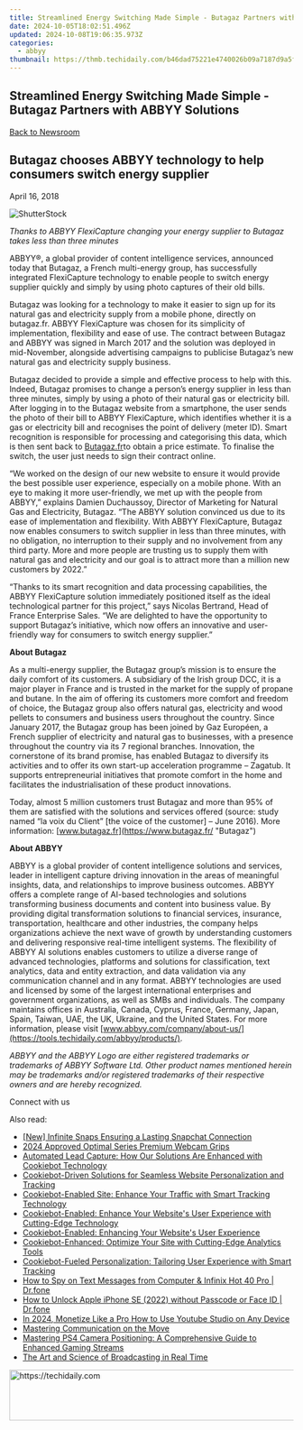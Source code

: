 ```yaml
---
title: Streamlined Energy Switching Made Simple - Butagaz Partners with ABBYY Solutions
date: 2024-10-05T18:02:51.496Z
updated: 2024-10-08T19:06:35.973Z
categories:
  - abbyy
thumbnail: https://thmb.techidaily.com/b46dad75221e4740026b09a7187d9a5f274b77721a6e7c2a0a28f40e4058b1a9.jpg
---
```


## Streamlined Energy Switching Made Simple - Butagaz Partners with ABBYY Solutions

[Back to Newsroom](https://tools.techidaily.com/abbyy/products/)

## Butagaz chooses ABBYY technology to help consumers switch energy supplier

April 16, 2018

![ShutterStock](https://content.abbyy.com/-/media/project/abbyy/abbyy/branchtemplates/shutterstock_1272462163_1296-x-729.jpg?h=729&iar=0&w=1296)

_Thanks to ABBYY FlexiCapture changing your energy supplier to Butagaz takes less than three minutes_

ABBYY®, a global provider of content intelligence services, announced today that Butagaz, a French multi-energy group, has successfully integrated FlexiCapture technology to enable people to switch energy supplier quickly and simply by using photo captures of their old bills.

Butagaz was looking for a technology to make it easier to sign up for its natural gas and electricity supply from a mobile phone, directly on butagaz.fr. ABBYY FlexiCapture was chosen for its simplicity of implementation, flexibility and ease of use. The contract between Butagaz and ABBYY was signed in March 2017 and the solution was deployed in mid-November, alongside advertising campaigns to publicise Butagaz’s new natural gas and electricity supply business.

Butagaz decided to provide a simple and effective process to help with this. Indeed, Butagaz promises to change a person’s energy supplier in less than three minutes, simply by using a photo of their natural gas or electricity bill. After logging in to the Butagaz website from a smartphone, the user sends the photo of their bill to ABBYY FlexiCapture, which identifies whether it is a gas or electricity bill and recognises the point of delivery (meter ID). Smart recognition is responsible for processing and categorising this data, which is then sent back to [Butagaz.fr](https://www.butagaz.fr/ "Butagaz")to obtain a price estimate. To finalise the switch, the user just needs to sign their contract online.

“We worked on the design of our new website to ensure it would provide the best possible user experience, especially on a mobile phone. With an eye to making it more user-friendly, we met up with the people from ABBYY,” explains Damien Duchaussoy, Director of Marketing for Natural Gas and Electricity, Butagaz. “The ABBYY solution convinced us due to its ease of implementation and flexibility. With ABBYY FlexiCapture, Butagaz now enables consumers to switch supplier in less than three minutes, with no obligation, no interruption to their supply and no involvement from any third party. More and more people are trusting us to supply them with natural gas and electricity and our goal is to attract more than a million new customers by 2022.”

“Thanks to its smart recognition and data processing capabilities, the ABBYY FlexiCapture solution immediately positioned itself as the ideal technological partner for this project,” says Nicolas Bertrand, Head of France Enterprise Sales. “We are delighted to have the opportunity to support Butagaz’s initiative, which now offers an innovative and user-friendly way for consumers to switch energy supplier.”

  
**About Butagaz**

As a multi-energy supplier, the Butagaz group’s mission is to ensure the daily comfort of its customers. A subsidiary of the Irish group DCC, it is a major player in France and is trusted in the market for the supply of propane and butane. In the aim of offering its customers more comfort and freedom of choice, the Butagaz group also offers natural gas, electricity and wood pellets to consumers and business users throughout the country. Since January 2017, the Butagaz group has been joined by Gaz Européen, a French supplier of electricity and natural gas to businesses, with a presence throughout the country via its 7 regional branches. Innovation, the cornerstone of its brand promise, has enabled Butagaz to diversify its activities and to offer its own start-up acceleration programme – Zagatub. It supports entrepreneurial initiatives that promote comfort in the home and facilitates the industrialisation of these product innovations.

Today, almost 5 million customers trust Butagaz and more than 95% of them are satisfied with the solutions and services offered (source: study named “la voix du Client” \[the voice of the customer\] – June 2016). More information: [www.butagaz.fr](https://www.butagaz.fr/ "Butagaz")

  
**About ABBYY**

ABBYY is a global provider of content intelligence solutions and services, leader in intelligent capture driving innovation in the areas of meaningful insights, data, and relationships to improve business outcomes. ABBYY offers a complete range of AI-based technologies and solutions transforming business documents and content into business value. By providing digital transformation solutions to financial services, insurance, transportation, healthcare and other industries, the company helps organizations achieve the next wave of growth by understanding customers and delivering responsive real-time intelligent systems. The flexibility of ABBYY AI solutions enables customers to utilize a diverse range of advanced technologies, platforms and solutions for classification, text analytics, data and entity extraction, and data validation via any communication channel and in any format. ABBYY technologies are used and licensed by some of the largest international enterprises and government organizations, as well as SMBs and individuals. The company maintains offices in Australia, Canada, Cyprus, France, Germany, Japan, Spain, Taiwan, UAE, the UK, Ukraine, and the United States. For more information, please visit [www.abbyy.com/company/about-us/](https://tools.techidaily.com/abbyy/products/).

_ABBYY and the ABBYY Logo are either registered trademarks or trademarks of ABBYY Software Ltd. Other product names mentioned herein may be trademarks and/or registered trademarks of their respective owners and are hereby recognized._  
  
Connect with us

<ins class="adsbygoogle"
     style="display:block"
     data-ad-format="autorelaxed"
     data-ad-client="ca-pub-7571918770474297"
     data-ad-slot="1223367746"></ins>

<ins class="adsbygoogle"
     style="display:block"
     data-ad-client="ca-pub-7571918770474297"
     data-ad-slot="8358498916"
     data-ad-format="auto"
     data-full-width-responsive="true"></ins>

<span class="atpl-alsoreadstyle">Also read:</span>
<div><ul>
<li><a href="https://snapchat-videos.techidaily.com/new-infinite-snaps-ensuring-a-lasting-snapchat-connection/"><u>[New] Infinite Snaps Ensuring a Lasting Snapchat Connection</u></a></li>
<li><a href="https://fox-helps.techidaily.com/2024-approved-optimal-series-premium-webcam-grips/"><u>2024 Approved Optimal Series Premium Webcam Grips</u></a></li>
<li><a href="https://solve-hot.techidaily.com/automated-lead-capture-how-our-solutions-are-enhanced-with-cookiebot-technology/"><u>Automated Lead Capture: How Our Solutions Are Enhanced with Cookiebot Technology</u></a></li>
<li><a href="https://solve-hot.techidaily.com/cookiebot-driven-solutions-for-seamless-website-personalization-and-tracking/"><u>Cookiebot-Driven Solutions for Seamless Website Personalization and Tracking</u></a></li>
<li><a href="https://solve-hot.techidaily.com/cookiebot-enabled-site-enhance-your-traffic-with-smart-tracking-technology/"><u>Cookiebot-Enabled Site: Enhance Your Traffic with Smart Tracking Technology</u></a></li>
<li><a href="https://solve-hot.techidaily.com/cookiebot-enabled-enhance-your-websites-user-experience-with-cutting-edge-technology/"><u>Cookiebot-Enabled: Enhance Your Website's User Experience with Cutting-Edge Technology</u></a></li>
<li><a href="https://solve-hot.techidaily.com/cookiebot-enabled-enhancing-your-websites-user-experience/"><u>Cookiebot-Enabled: Enhancing Your Website's User Experience</u></a></li>
<li><a href="https://solve-hot.techidaily.com/cookiebot-enhanced-optimize-your-site-with-cutting-edge-analytics-tools/"><u>Cookiebot-Enhanced: Optimize Your Site with Cutting-Edge Analytics Tools</u></a></li>
<li><a href="https://solve-hot.techidaily.com/cookiebot-fueled-personalization-tailoring-user-experience-with-smart-tracking/"><u>Cookiebot-Fueled Personalization: Tailoring User Experience with Smart Tracking</u></a></li>
<li><a href="https://android-location-track.techidaily.com/how-to-spy-on-text-messages-from-computer-and-infinix-hot-40-pro-drfone-by-drfone-virtual-android/"><u>How to Spy on Text Messages from Computer & Infinix Hot 40 Pro | Dr.fone</u></a></li>
<li><a href="https://iphone-unlock.techidaily.com/how-to-unlock-apple-iphone-se-2022-without-passcode-or-face-id-drfone-by-drfone-ios/"><u>How to Unlock Apple iPhone SE (2022) without Passcode or Face ID | Dr.fone</u></a></li>
<li><a href="https://youtube-stream.techidaily.com/in-2024-monetize-like-a-pro-how-to-use-youtube-studio-on-any-device/"><u>In 2024, Monetize Like a Pro How to Use Youtube Studio on Any Device</u></a></li>
<li><a href="https://buynow-help.techidaily.com/mastering-communication-on-the-move/"><u>Mastering Communication on the Move</u></a></li>
<li><a href="https://buynow-marvelous.techidaily.com/mastering-ps4-camera-positioning-a-comprehensive-guide-to-enhanced-gaming-streams/"><u>Mastering PS4 Camera Positioning: A Comprehensive Guide to Enhanced Gaming Streams</u></a></li>
<li><a href="https://extra-resources.techidaily.com/the-art-and-science-of-broadcasting-in-real-time/"><u>The Art and Science of Broadcasting in Real Time</u></a></li>
</ul></div>

<!-- affiliate ads begin -->
<a href="https://malaysia-healthcare-travel-council.pxf.io/c/5597632/1557743/17382" target="_top" id="1557743">
  <img src="//a.impactradius-go.com/display-ad/17382-1557743" border="0" alt="https://techidaily.com" width="728" height="90"/>
</a>
<img height="0" width="0" src="https://malaysia-healthcare-travel-council.pxf.io/i/5597632/1557743/17382" style="position:absolute;visibility:hidden;" border="0" />
<!-- affiliate ads end -->

